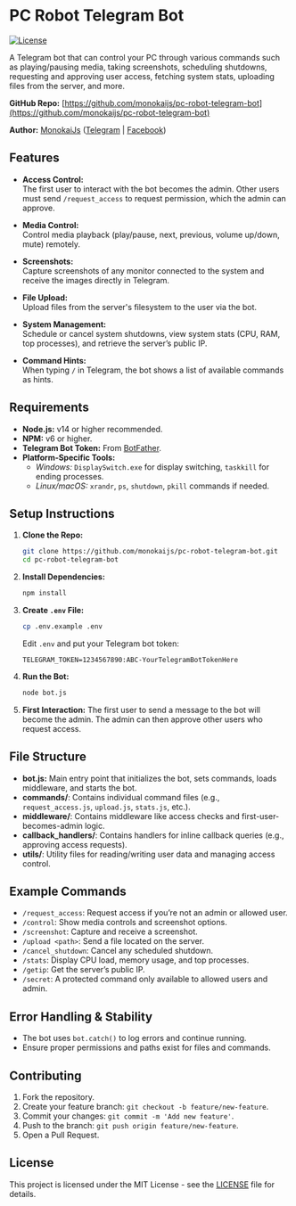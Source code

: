 # PC Robot Telegram Bot

[![License](https://img.shields.io/badge/License-MIT-blue.svg)](LICENSE)

A Telegram bot that can control your PC through various commands such as playing/pausing media, taking screenshots,
scheduling shutdowns, requesting and approving user access, fetching system stats, uploading files from the server, and
more.

**GitHub Repo:** [https://github.com/monokaijs/pc-robot-telegram-bot](https://github.com/monokaijs/pc-robot-telegram-bot)

**Author:** [MonokaiJs](https://delimister.com) ([Telegram](https://t.me/delimister) | [Facebook](https://www.facebook.com/delimister))

## Features

- **Access Control:**  
  The first user to interact with the bot becomes the admin. Other users must send `/request_access` to request
  permission, which the admin can approve.

- **Media Control:**  
  Control media playback (play/pause, next, previous, volume up/down, mute) remotely.

- **Screenshots:**  
  Capture screenshots of any monitor connected to the system and receive the images directly in Telegram.

- **File Upload:**  
  Upload files from the server's filesystem to the user via the bot.

- **System Management:**  
  Schedule or cancel system shutdowns, view system stats (CPU, RAM, top processes), and retrieve the server’s public IP.

- **Command Hints:**  
  When typing `/` in Telegram, the bot shows a list of available commands as hints.

## Requirements

- **Node.js:** v14 or higher recommended.
- **NPM:** v6 or higher.
- **Telegram Bot Token:** From [BotFather](https://t.me/BotFather).
- **Platform-Specific Tools:**
    - *Windows:* `DisplaySwitch.exe` for display switching, `taskkill` for ending processes.
    - *Linux/macOS:* `xrandr`, `ps`, `shutdown`, `pkill` commands if needed.

## Setup Instructions

1. **Clone the Repo:**
   ```bash
   git clone https://github.com/monokaijs/pc-robot-telegram-bot.git
   cd pc-robot-telegram-bot
   ```

2. **Install Dependencies:**
   ```bash
   npm install
   ```

3. **Create `.env` File:**
   ```bash
   cp .env.example .env
   ```
   Edit `.env` and put your Telegram bot token:
   ```
   TELEGRAM_TOKEN=1234567890:ABC-YourTelegramBotTokenHere
   ```

4. **Run the Bot:**
   ```bash
   node bot.js
   ```

5. **First Interaction:**
   The first user to send a message to the bot will become the admin. The admin can then approve other users who request
   access.

## File Structure

- **bot.js:** Main entry point that initializes the bot, sets commands, loads middleware, and starts the bot.
- **commands/**: Contains individual command files (e.g., `request_access.js`, `upload.js`, `stats.js`, etc.).
- **middleware/**: Contains middleware like access checks and first-user-becomes-admin logic.
- **callback_handlers/**: Contains handlers for inline callback queries (e.g., approving access requests).
- **utils/**: Utility files for reading/writing user data and managing access control.

## Example Commands

- `/request_access`: Request access if you’re not an admin or allowed user.
- `/control`: Show media controls and screenshot options.
- `/screenshot`: Capture and receive a screenshot.
- `/upload <path>`: Send a file located on the server.
- `/cancel_shutdown`: Cancel any scheduled shutdown.
- `/stats`: Display CPU load, memory usage, and top processes.
- `/getip`: Get the server’s public IP.
- `/secret`: A protected command only available to allowed users and admin.

## Error Handling & Stability

- The bot uses `bot.catch()` to log errors and continue running.
- Ensure proper permissions and paths exist for files and commands.

## Contributing

1. Fork the repository.
2. Create your feature branch: `git checkout -b feature/new-feature`.
3. Commit your changes: `git commit -m 'Add new feature'`.
4. Push to the branch: `git push origin feature/new-feature`.
5. Open a Pull Request.

## License

This project is licensed under the MIT License - see the [LICENSE](LICENSE) file for details.

